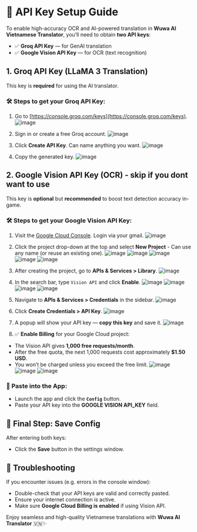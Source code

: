 # 🔑 API Key Setup Guide

To enable high-accuracy OCR and AI-powered translation in **Wuwa AI Vietnamese Translator**, you’ll need to obtain **two API keys**:

- ✅ **Groq API Key** — for GenAI translation
- ✅ **Google Vision API Key** — for OCR (text recognition)


## 1. Groq API Key (LLaMA 3 Translation)

This key is **required** for using the AI translator.

### 🛠️ Steps to get your Groq API Key:

1. Go to [https://console.groq.com/keys](https://console.groq.com/keys).
![image](https://github.com/user-attachments/assets/124cf025-2c83-4fbc-932e-77469a505714)

3. Sign in or create a free Groq account.
![image](https://github.com/user-attachments/assets/c8b4c76a-2298-4270-a7de-6e958338d8fd)

5. Click **Create API Key**. Can name anything you want.
![image](https://github.com/user-attachments/assets/3b0bba33-9831-4675-a0ff-00e7a5b02a9e)

7. Copy the generated key.
![image](https://github.com/user-attachments/assets/45d720f5-048f-40c0-955a-bd69957f506f)



## 2. Google Vision API Key (OCR) - skip if you dont want to use

This key is **optional** but **recommended** to boost text detection accuracy in-game.

### 🛠️ Steps to get your Google Vision API Key:

1. Visit the [Google Cloud Console](https://console.cloud.google.com/). Login via your gmail.
![image](https://github.com/user-attachments/assets/90594469-021f-4b49-9766-5c489adcb10f)

3. Click the project drop-down at the top and select **New Project** - Can use any name (or reuse an existing one).
![image](https://github.com/user-attachments/assets/f1297e3e-a411-4f41-bc25-5bdfbca9f6b6)
![image](https://github.com/user-attachments/assets/50467b25-a41f-4615-b769-7e336a9f18b0)
![image](https://github.com/user-attachments/assets/c74eedd6-d691-41a0-9abb-399fbbce0c9d)
![image](https://github.com/user-attachments/assets/df9f4764-3c2d-4ae1-87e7-34c0442e9d3a)
![image](https://github.com/user-attachments/assets/61a4504e-96a7-4653-99da-6fc76f1b784e)


5. After creating the project, go to **APIs & Services > Library**.
![image](https://github.com/user-attachments/assets/f99bc319-c4d0-475b-a74a-6ef8bebf7ca3)

7. In the search bar, type `Vision API` and click **Enable**.
![image](https://github.com/user-attachments/assets/3f83bef4-26f9-42c5-879e-0eb31815bb6c)
![image](https://github.com/user-attachments/assets/b3b24785-a282-4306-b80b-60404e4e468b)
![image](https://github.com/user-attachments/assets/4fb14019-c8f8-4452-9987-ae21c89fc9fb)
![image](https://github.com/user-attachments/assets/c32840d6-64f3-4059-994f-d8eb22096e34)

9. Navigate to **APIs & Services > Credentials** in the sidebar.
![image](https://github.com/user-attachments/assets/a1410936-1ad7-43a3-848f-4b50100f4c55)

11. Click **Create Credentials > API Key**.
![image](https://github.com/user-attachments/assets/19469fc9-c0aa-47d4-9dee-8b2931cd34e7)

13. A popup will show your API key — **copy this key** and save it.
![image](https://github.com/user-attachments/assets/194659ec-5232-4ad7-9f6f-6a993f5736e6)

15. ✅ **Enable Billing** for your Google Cloud project:
   - The Vision API gives **1,000 free requests/month**.
   - After the free quota, the next 1,000 requests cost approximately **$1.50 USD**.
   - You won’t be charged unless you exceed the free limit.
![image](https://github.com/user-attachments/assets/ba5fca06-e6ab-4361-83a2-d2863bcd7418)
![image](https://github.com/user-attachments/assets/53062a00-50c5-434c-8f0f-d603300dc15e)
![image](https://github.com/user-attachments/assets/594ea830-8afe-4b33-9acf-03f2424ad9d0)

### 🔽 Paste into the App:

- Launch the app and click the **`Config`** button.
- Paste your API key into the **GOOGLE VISION API_KEY** field.


## 💾 Final Step: Save Config

After entering both keys:
- Click the **Save** button in the settings window.


## 🧩 Troubleshooting

If you encounter issues (e.g. errors in the console window):

- Double-check that your API keys are valid and correctly pasted.
- Ensure your internet connection is active.
- Make sure **Google Cloud Billing is enabled** if using Vision API.


Enjoy seamless and high-quality Vietnamese translations with **Wuwa AI Translator** 🇻🇳✨
